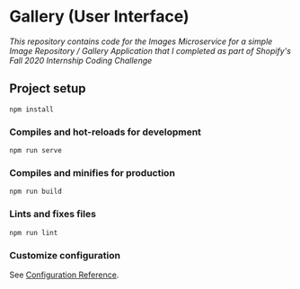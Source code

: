 # Gallery  (User Interface)

*This repository contains code for the Images Microservice for a simple Image Repository / Gallery Application that I
 completed as part of Shopify's Fall 2020 Internship Coding Challenge*

## Project setup
```
npm install
```

### Compiles and hot-reloads for development
```
npm run serve
```

### Compiles and minifies for production
```
npm run build
```

### Lints and fixes files
```
npm run lint
```

### Customize configuration
See [Configuration Reference](https://cli.vuejs.org/config/).

